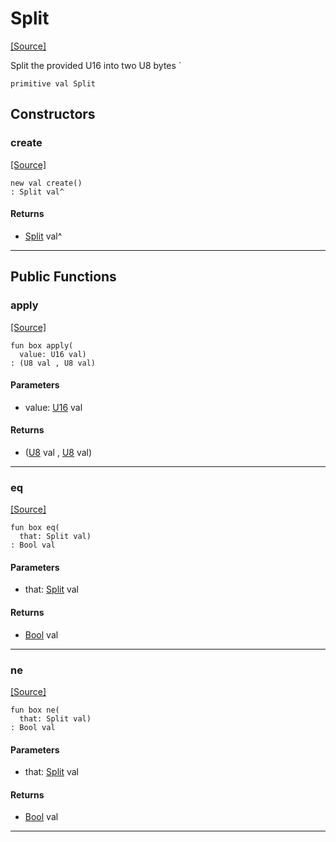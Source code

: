 # Split
<span class="source-link">[[Source]](src/mqtt-utilities/functions.md#L-0-6)</span>

Split the provided U16 into two U8 bytes `


```pony
primitive val Split
```

## Constructors

### create
<span class="source-link">[[Source]](src/mqtt-utilities/functions.md#L-0-6)</span>


```pony
new val create()
: Split val^
```

#### Returns

* [Split](mqtt-utilities-Split.md) val^

---

## Public Functions

### apply
<span class="source-link">[[Source]](src/mqtt-utilities/functions.md#L-0-10)</span>


```pony
fun box apply(
  value: U16 val)
: (U8 val , U8 val)
```
#### Parameters

*   value: [U16](builtin-U16.md) val

#### Returns

* ([U8](builtin-U8.md) val , [U8](builtin-U8.md) val)

---

### eq
<span class="source-link">[[Source]](src/mqtt-utilities/functions.md#L-0-10)</span>


```pony
fun box eq(
  that: Split val)
: Bool val
```
#### Parameters

*   that: [Split](mqtt-utilities-Split.md) val

#### Returns

* [Bool](builtin-Bool.md) val

---

### ne
<span class="source-link">[[Source]](src/mqtt-utilities/functions.md#L-0-10)</span>


```pony
fun box ne(
  that: Split val)
: Bool val
```
#### Parameters

*   that: [Split](mqtt-utilities-Split.md) val

#### Returns

* [Bool](builtin-Bool.md) val

---

